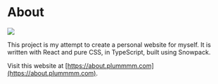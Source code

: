 # About

![](https://about.plummmm.com/dist/assets/drawing_teal.svg)

This project is my attempt to create a personal website for myself. It is written with React and pure CSS, in TypeScript, built using Snowpack.

Visit this website at [https://about.plummmm.com](https://about.plummmm.com).
